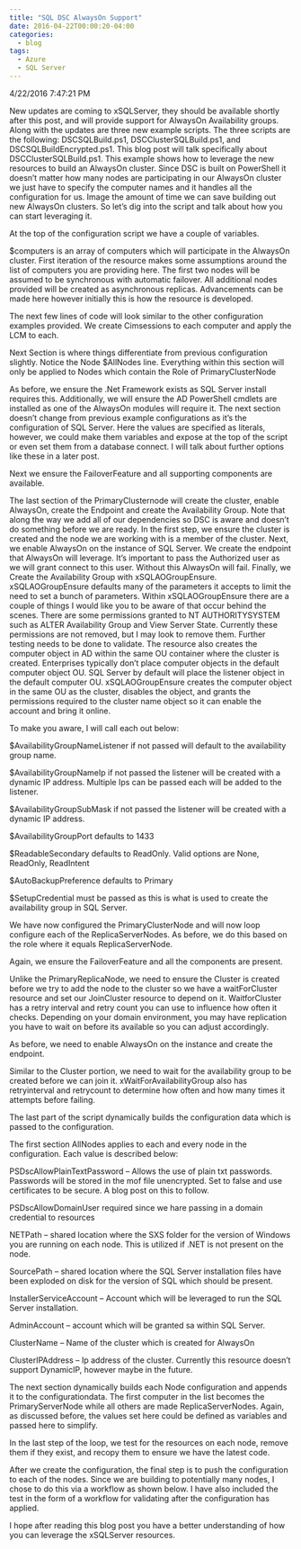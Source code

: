 ```yaml
---
title: "SQL DSC AlwaysOn Support"
date: 2016-04-22T00:00:20-04:00
categories:
  - blog
tags:
  - Azure
  - SQL Server
---
```


4/22/2016 7:47:21 PM

New updates are coming to xSQLServer, they should be available shortly after this post, and will provide support for AlwaysOn Availability groups. Along with the updates are three new example scripts. The three scripts are the following: DSCSQLBuild.ps1, DSCClusterSQLBuild.ps1, and DSCSQLBuildEncrypted.ps1. This blog post will talk specifically about DSCClusterSQLBuild.ps1. This example shows how to leverage the new resources to build an AlwaysOn cluster. Since DSC is built on PowerShell it doesn’t matter how many nodes are participating in our AlwaysOn cluster we just have to specify the computer names and it handles all the configuration for us. Image the amount of time we can save building out new AlwaysOn clusters. So let’s dig into the script and talk about how you can start leveraging it.

At the top of the configuration script we have a couple of variables.

$computers is an array of computers which will participate in the AlwaysOn cluster. First iteration of the resource makes some assumptions around the list of computers you are providing here. The first two nodes will be assumed to be synchronous with automatic failover. All additional nodes provided will be created as asynchronous replicas. Advancements can be made here however initially this is how the resource is developed.

The next few lines of code will look similar to the other configuration examples provided.  We create Cimsessions to each computer and apply the LCM to each.

Next Section is where things differentiate from previous configuration slightly.  Notice the Node $AllNodes line. Everything within this section will only be applied to Nodes which contain the Role of PrimaryClusterNode

As before, we ensure the .Net Framework exists as SQL Server install requires this.  Additionally, we will ensure the AD PowerShell cmdlets are installed as one of the AlwaysOn modules will require it.  The next section doesn’t change from previous example configurations as it’s the configuration of SQL Server.  Here the values are specified as literals, however, we could make them variables and expose at the top of the script or even set them from a database connect. I will talk about further options like these in a later post.

Next we ensure the FailoverFeature and all supporting components are available.

The last section of the PrimaryClusternode will create the cluster, enable AlwaysOn, create the Endpoint and create the Availability Group.  Note that along the way we add all of our dependencies so DSC is aware and doesn’t do something before we are ready.  In the first step, we ensure the cluster is created and the node we are working with is a member of the cluster. Next, we enable AlwaysOn on the instance of SQL Server. We create the endpoint that AlwaysOn will leverage. It’s important to pass the Authorized user as we will grant connect to this user. Without this AlwaysOn will fail.  Finally, we Create the Availability Group with xSQLAOGroupEnsure. xSQLAOGroupEnsure defaults many of the parameters it accepts to limit the need to set a bunch of parameters. Within xSQLAOGroupEnsure there are a couple of things I would like you to be aware of that occur behind the scenes. There are some permissions granted to NT AUTHORITYSYSTEM such as ALTER Availability Group and View Server State. Currently these permissions are not removed, but I may look to remove them. Further testing needs to be done to validate. The resource also creates the computer object in AD within the same OU container where the cluster is created. Enterprises typically don’t place computer objects in the default computer object OU. SQL Server by default will place the listener object in the default computer OU. xSQLAOGroupEnsure creates the computer object in the same OU as the cluster, disables the object, and grants the permissions required to the cluster name object so it can enable the account and bring it online.

To make you aware, I will call each out below:

$AvailabilityGroupNameListener if not passed will default to the availability group name.

$AvailabilityGroupNameIp if not passed the listener will be created with a dynamic IP address. Multiple Ips can be passed each will be added to the listener.

$AvailabilityGroupSubMask if not passed the listener will be created with a dynamic IP address.

$AvailabilityGroupPort defaults to 1433

$ReadableSecondary defaults to ReadOnly. Valid options are None, ReadOnly, ReadIntent

$AutoBackupPreference defaults to Primary

$SetupCredential must be passed as this is what is used to create the availability group in SQL Server.

We have now configured the PrimaryClusterNode and will now loop configure each of the ReplicaServerNodes.  As before, we do this based on the role where it equals ReplicaServerNode.

Again, we ensure the FailoverFeature and all the components are present.


Unlike the PrimaryReplicaNode, we need to ensure the Cluster is created before we try to add the node to the cluster so we have a waitForCluster resource and set our JoinCluster resource to depend on it. WaitforCluster has a retry interval and retry count you can use to influence how often it checks. Depending on your domain environment, you may have replication you have to wait on before its available so you can adjust accordingly.

As before, we need to enable AlwaysOn on the instance and create the endpoint.

Similar to the Cluster portion, we need to wait for the availability group to be created before we can join it.   xWaitForAvailabilityGroup also has retryinterval and retrycount to determine how often and how many times it attempts before failing.

The last part of the script dynamically builds the configuration data which is passed to the configuration.

The first section AllNodes applies to each and every node in the configuration. Each value is described below:

PSDscAllowPlainTextPassword – Allows the use of plain txt passwords. Passwords will be stored in the mof file unencrypted. Set to false and use certificates to be secure. A blog post on this to follow.

PSDscAllowDomainUser required since we hare passing in a domain credential to resources

NETPath – shared location where the SXS folder for the version of Windows you are running on each node. This is utilized if .NET is not present on the node.

SourcePath – shared location where the SQL Server installation files have been exploded on disk for the version of SQL which should be present.

InstallerServiceAccount – Account which will be leveraged to run the SQL Server installation.

AdminAccount – account which will be granted sa within SQL Server.

ClusterName – Name of the cluster which is created for AlwaysOn

ClusterIPAddress – Ip address of the cluster. Currently this resource doesn’t support DynamicIP, however maybe in the future.

The next section dynamically builds each Node configuration and appends it to the configurationdata. The first computer in the list becomes the PrimaryServerNode while all others are made ReplicaServerNodes. Again, as discussed before, the values set here could be defined as variables and passed here to simplify.

In the last step of the loop, we test for the resources on each node, remove them if they exist, and recopy them to ensure we have the latest code.

After we create the configuration, the final step is to push the configuration to each of the nodes. Since we are building to potentially many nodes, I chose to do this via a workflow as shown below. I have also included the test in the form of a workflow for validating after the configuration has applied.

I hope after reading this blog post you have a better understanding of how you can leverage the xSQLServer resources.